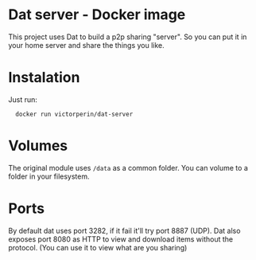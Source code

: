 # Dat server - Docker image

This project uses Dat to build a p2p sharing "server". So you can put it in your home server and share the things you like.

# Instalation
Just run:
```
  docker run victorperin/dat-server
```

# Volumes
The original module uses `/data` as a common folder. You can volume to a folder in your filesystem.

# Ports
By default dat uses port 3282, if it fail it'll try port 8887 (UDP).
Dat also exposes port 8080 as HTTP to view and download items without the protocol. (You can use it to view what are you sharing)
